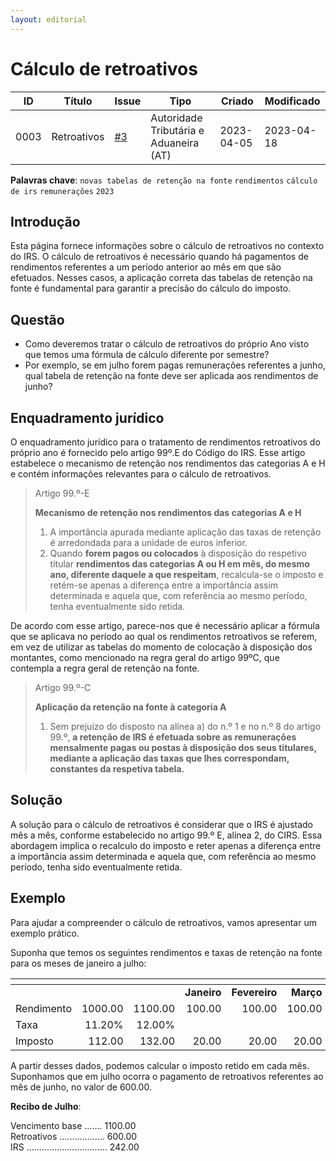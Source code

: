 ```yaml
---
layout: editorial
---
```


# Cálculo de retroativos

| ID   | Título      | Issue                                                      | Tipo                                   | Criado     | Modificado |
| ---- | ----------- | ---------------------------------------------------------- | -------------------------------------- | ---------- | ---------- |
| 0003 | Retroativos | [#3](https://github.com/assoft-portugal/wg-rh-pt/issues/3) | Autoridade Tributária e Aduaneira (AT) | 2023-04-05 | 2023-04-18 |

**Palavras chave**: `novas tabelas de retenção na fonte` `rendimentos` `cálculo de irs` `remunerações` `2023`

## Introdução

Esta página fornece informações sobre o cálculo de retroativos no contexto do IRS. O cálculo de retroativos é necessário quando há pagamentos de rendimentos referentes a um período anterior ao mês em que são efetuados. Nesses casos, a aplicação correta das tabelas de retenção na fonte é fundamental para garantir a precisão do cálculo do imposto.

## Questão

* Como deveremos tratar o cálculo de retroativos do próprio Ano visto que temos uma fórmula de cálculo diferente por semestre?
* Por exemplo, se em julho forem pagas remunerações referentes a junho, qual tabela de retenção na fonte deve ser aplicada aos rendimentos de junho?

## Enquadramento jurídico

O enquadramento jurídico para o tratamento de rendimentos retroativos do próprio ano é fornecido pelo artigo 99º.E do Código do IRS. Esse artigo estabelece o mecanismo de retenção nos rendimentos das categorias A e H e contém informações relevantes para o cálculo de retroativos.

> Artigo 99.º-E
>
> **Mecanismo de retenção nos rendimentos das categorias A e H**
>
> 1. A importância apurada mediante aplicação das taxas de retenção é arredondada para a unidade de euros inferior.
> 2. Quando **forem pagos ou colocados** à disposição do respetivo titular **rendimentos das categorias A ou H em mês, do mesmo ano, diferente daquele a que respeitam**, recalcula-se o imposto e retém-se apenas a diferença entre a importância assim determinada e aquela que, com referência ao mesmo período, tenha eventualmente sido retida.

De acordo com esse artigo, parece-nos que é necessário aplicar a fórmula que se aplicava no período ao qual os rendimentos retroativos se referem, em vez de utilizar as tabelas do momento de colocação à disposição dos montantes, como mencionado na regra geral do artigo 99ºC, que contempla a regra geral de retenção na fonte.

> Artigo 99.º-C
>
> **Aplicação da retenção na fonte à categoria A**
>
> 1. Sem prejuízo do disposto na alínea a) do n.º 1 e no n.º 8 do artigo 99.º, **a retenção de IRS é efetuada sobre as remunerações mensalmente pagas ou postas à disposição dos seus titulares, mediante a aplicação das taxas que lhes correspondam, constantes da respetiva tabela.**

## Solução

A solução para o cálculo de retroativos é considerar que o IRS é ajustado mês a mês, conforme estabelecido no artigo 99.º E, alínea 2, do CIRS. Essa abordagem implica o recalculo do imposto e reter apenas a diferença entre a importância assim determinada e aquela que, com referência ao mesmo período, tenha sido eventualmente retida.

## Exemplo

Para ajudar a compreender o cálculo de retroativos, vamos apresentar um exemplo prático.

Suponha que temos os seguintes rendimentos e taxas de retenção na fonte para os meses de janeiro a julho:

<table data-header-hidden data-full-width="false"><thead><tr><th width="145"></th><th align="right"></th><th align="right"></th><th align="right"></th><th width="109" align="right"></th><th width="89" align="right"></th><th width="88" align="right"></th><th width="85" align="right"></th><th width="91" align="right"></th><th align="right"></th></tr></thead><tbody><tr><td></td><td align="right"></td><td align="right"></td><td align="right"><strong>Janeiro</strong></td><td align="right"><strong>Fevereiro</strong></td><td align="right"><strong>Março</strong></td><td align="right"><strong>Abril</strong></td><td align="right"><strong>Maio</strong></td><td align="right"><strong>Junho</strong></td><td align="right"><strong>Julho</strong></td></tr><tr><td>Rendimento</td><td align="right">1000.00</td><td align="right">1100.00</td><td align="right">100.00</td><td align="right">100.00</td><td align="right">100.00</td><td align="right">100.00</td><td align="right">100.00</td><td align="right">100.00</td><td align="right">1100.00</td></tr><tr><td>Taxa</td><td align="right">11.20%</td><td align="right">12.00%</td><td align="right"></td><td align="right"></td><td align="right"></td><td align="right"></td><td align="right"></td><td align="right"></td><td align="right"></td></tr><tr><td>Imposto</td><td align="right">112.00</td><td align="right">132.00</td><td align="right">20.00</td><td align="right">20.00</td><td align="right">20.00</td><td align="right">20.00</td><td align="right">20.00</td><td align="right">20.00</td><td align="right">122.00</td></tr></tbody></table>

A partir desses dados, podemos calcular o imposto retido em cada mês. Suponhamos que em julho ocorra o pagamento de retroativos referentes ao mês de junho, no valor de 600.00.

**Recibo de Julho**:

Vencimento base ....... 1100.00\
Retroativos .................. 600.00\
IRS ................................ 242.00
